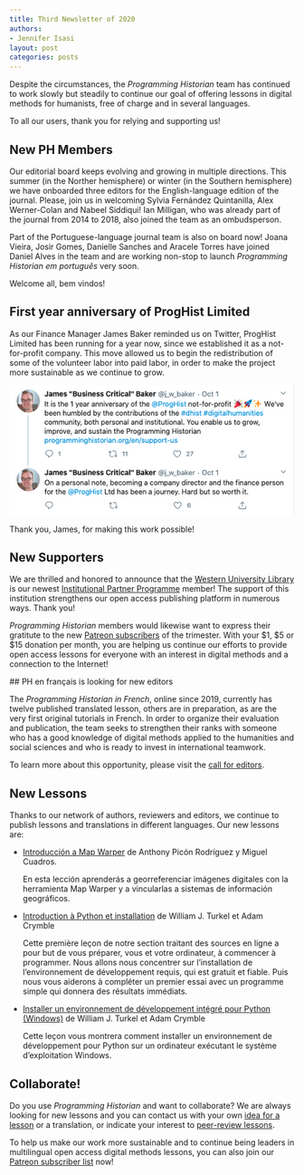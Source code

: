 ```yaml
---
title: Third Newsletter of 2020
authors: 
- Jennifer Isasi
layout: post
categories: posts
---
```


Despite the circumstances, the *Programming Historian* team has continued to work slowly but steadily to continue our goal of offering lessons in digital methods for humanists, free of charge and in several languages. 

To all our users, thank you for relying and supporting us! 



## New PH Members

Our editorial board keeps evolving and growing in multiple directions. This summer (in the Norther hemisphere) or winter (in the Southern hemisphere) we have onboarded three editors for the English-language edition of the journal. Please, join us in welcoming Sylvia Fernández Quintanilla, Alex Werner-Colan and Nabeel Siddiqui! Ian Milligan, who was already part of the journal from 2014 to 2018, also joined the team as an ombudsperson. 

Part of the Portuguese-language journal team is also on board now! Joana Vieira, Josir Gomes, Danielle Sanches and Aracele Torres have joined Daniel Alves in the team and are working non-stop to launch *Programming Historian em português* very soon. 

Welcome all, bem vindos!



## First year anniversary of ProgHist Limited

As our Finance Manager James Baker reminded us on Twitter, ProgHist Limited has been running for a year now, since we established it as a not-for-profit company. This move allowed us to begin the redistribution of some of the volunteer labor into paid labor, in order to make the project more sustainable as we continue to grow. 

<img src="/images/blog/2020-10-01-newsletter/proghist-1-year-tweet.png" alt="Tweet de James Baker: It is the 1 year anniversary of the @ProgHist not-for-profit! We've been humbled by the contributions of the #dhist #digitalhumanities community, both personal and institutional. You enable us to grow, improve, and sustain the Programming Historian"/>

Thank you, James, for making this work possible!



## New Supporters

We are thrilled and honored to announce that the [Western University Library](https://www.lib.uwo.ca) is our newest [Institutional Partner Programme](https://programminghistorian.org/en/support-us#institutional-partner-programme) member! The support of this institution strengthens our open access publishing platform in numerous ways. Thank you!

*Programming Historian* members would likewise want to express their gratitute to the new [Patreon subscribers](https://www.patreon.com/theprogramminghistorian) of the trimester. With your $1, $5 or $15 donation per month, you are helping us continue our efforts to provide open access lessons for everyone with an interest in digital methods and a connection to the Internet! 



## PH en français is looking for new editors

The *Programming Historian in French*, online since 2019, currently has twelve published translated lesson, others are in preparation, as are the very first original tutorials in French. In order to organize their evaluation and publication, the team seeks to strengthen their ranks with someone who has a good knowledge of digital methods applied to the humanities and social sciences and who is ready to invest in international teamwork. 

To learn more about this opportunity, please visit the [call for editors](https://programminghistorian.org/posts/call-for-fr-members). 



## New Lessons

Thanks to our network of authors, reviewers and editors, we continue to publish lessons and translations in different languages. Our new lessons are: 

- [Introducción a Map Warper](https://programminghistorian.org/es/lecciones/introduccion-map-warper) de Anthony Picón Rodríguez y Miguel Cuadros.

  En esta lección aprenderás a georreferenciar imágenes digitales con la herramienta Map Warper y a vincularlas a sistemas de información geográficos.

- [Introduction à Python et installation](https://programminghistorian.org/fr/lecons/introduction-et-installation) de William J. Turkel et Adam Crymble 

  Cette première leçon de notre section traitant des sources en ligne a pour but de vous préparer, vous et votre ordinateur, à commencer à programmer. Nous allons nous concentrer sur l’installation de l’environnement de développement requis, qui est gratuit et fiable. Puis nous vous aiderons à compléter un premier essai avec un programme simple qui donnera des résultats immédiats.

- [Installer un environnement de développement intégré pour Python (Windows)](https://programminghistorian.org/fr/lecons/installation-windows-py) de William J. Turkel et Adam Crymble

  Cette leçon vous montrera comment installer un environnement de développement pour Python sur un ordinateur exécutant le système d’exploitation Windows.

  

## Collaborate!

Do you use *Programming Historian* and want to collaborate? We are always looking for new lessons and you can contact us with your own [idea for a lesson](https://programminghistorian.org/en/author-guidelines) or a translation, or indicate your interest to [peer-review lessons](https://programminghistorian.org/en/reviewer-guidelines).

To help us make our work more sustainable and to continue being leaders in multilingual open access digital methods lessons, you can also join our [Patreon subscriber list](https://www.patreon.com/theprogramminghistorian) now!
